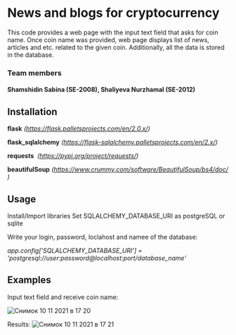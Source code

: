 # News and blogs for cryptocurrency


This code provides a web page with the input text field that asks for coin name. Once coin name was provided, web page displays list of news, articles and etc. related to the given coin. Additionally, all the data is stored in the database. 



### Team members 
#### Shamshidin Sabina (SE-2008), Shaliyeva Nurzhamal (SE-2012)






## Installation 


**flask** _(https://flask.palletsprojects.com/en/2.0.x/)_ 

**flask_sqlalchemy** _(https://flask-sqlalchemy.palletsprojects.com/en/2.x/)_

**requests**  _(https://pypi.org/project/requests/)_

**beautifulSoup** _(https://www.crummy.com/software/BeautifulSoup/bs4/doc/)_



## Usage
Install/Import libraries
Set SQLALCHEMY_DATABASE_URI as postgreSQL or sqlite

Write your login, password, loclahost and namee of the database:

_app.config['SQLALCHEMY_DATABASE_URI'] = 'postgresql://user:password@localhost:port/database_name'_

## Examples 

Input text field and receive coin name:

![Снимок 10 11 2021 в 17 20](https://user-images.githubusercontent.com/74738634/141104239-e6f91c34-9312-4069-9710-5fda48c38287.jpg)


Results:
![Снимок 10 11 2021 в 17 21](https://user-images.githubusercontent.com/74738634/141104337-52872f61-4132-4ce3-8403-80464852ec9b.jpg)
